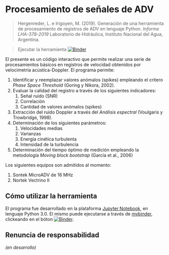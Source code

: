 # Procesamiento de señales de ADV
> Hergenreder, L. e Irigoyen, M. (2019). Generación de una herramienta de procesamiento de registros de ADV en lenguaje Python. _Informe LHA-378-2019_ Laboratorio de Hidráulica, Instituto Nacional del Agua, Argentina.

> Ejecutar la herramienta [![Binder](https://mybinder.org/badge_logo.svg)](https://mybinder.org/v2/gh/lhergenreder/ADV/master)

El presente es un código interactivo que permite realizar una serie de procesamientos básicos en registros de velocidad obtenidos por velocimetría acústica-Doppler. El programa permite:
1. Identificar y reemplazar valores anómalos (spikes) empleando el critero _Phase Space Threshold_ (Goring y Nikora, 2002).
1. Evaluar la calidad del registro a través de los siguientes indicadores:
   1. Señal ruido (SNR)
   1. Correlación
   1. Cantidad de valores anómalos (spikes)
1. Extracción del ruido Doppler a través del _Análisis espectral_ (Voulgaris y Trowbridge, 1998).
1. Determinación de los siguientes parámetros:
   1. Velocidades medias
   1. Varianzas
   1. Energía cinética turbulenta
   1. Intensidad de la turbulencia
1. Determinación del tiempo óptimo de medición empleando la metodología _Moving block bootstrap_ (García et al., 2006)

Los siguientes equipos son admitidos al momento:
1. Sontek MicroADV de 16 MHz
1. Nortek Vectrino II

## Cómo utilizar la herramienta
El programa fue desarrollado en la plataforma [Jupyter Notebook](https://jupyter.org/), en lenguaje Python 3.0. El mismo puede ejecutarse a través de [mybinder](https://mybinder.org/), clickeando en el bóton [![Binder](https://mybinder.org/badge_logo.svg)](https://mybinder.org/v2/gh/lhergenreder/ADV/master).

## Renuncia de responsabilidad
_(en desarrollo)_
